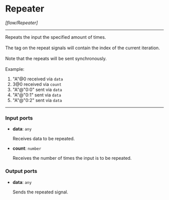 # Repeater

_[flow/Repeater]_

---

Repeats the input the specified amount of times.<br>
<br>
The tag on the repeat signals will contain the index of the current iteration.<br>
<br>
Note that the repeats will be sent synchronously.<br>
<br>
Example:<br>
1. "A"@0 received via `data`<br>
2. 3@0 received via `count`<br>
3. "A"@"0:0" sent via `data`<br>
4. "A"@"0:1" sent via `data`<br>
5. "A"@"0:2" sent via `data`<br>

---

### Input ports

* __data__: ` any `


    Receives data to be repeated.<br>


* __count__: ` number `


    Receives the number of times the input is to be repeated.<br>

### Output ports

* __data__: ` any `


    Sends the repeated signal.<br>

